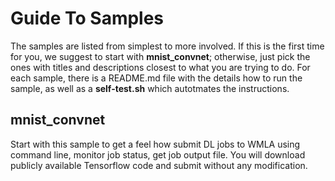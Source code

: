 # Guide To Samples
The samples are listed from simplest to more involved. If this is the first time for you, we suggest to start with **mnist_convnet**; otherwise, just pick the ones with titles and descriptions closest to what you are trying to do. For each sample, there is a README.md file with the details how to run the sample, as well as a **self-test.sh** which autotmates the instructions.

## mnist_convnet
Start with this sample to get a feel how submit DL jobs to WMLA using command line, monitor job status, get job output file. You will download publicly available Tensorflow code and submit without any modification.
